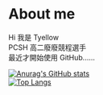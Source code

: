 # About me
Hi 我是 Tyellow  
PCSH 高二廢廢競程選手  
最近才開始使用 GitHub......  
  
[![Anurag's GitHub stats](https://github-readme-stats.vercel.app/api?username=Tyellow07&theme=nord)](https://github.com/anuraghazra/github-readme-stats)  
[![Top Langs](https://github-readme-stats.vercel.app/api/top-langs/?username=Tyellow07&theme=nord)](https://github.com/anuraghazra/github-readme-stats)
